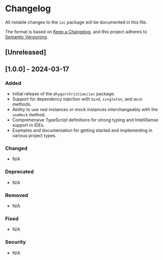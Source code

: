# Changelog

All notable changes to the `ioc` package will be documented in this file.

The format is based on [Keep a Changelog](https://keepachangelog.com/en/1.0.0/), and this project adheres to [Semantic Versioning](https://semver.org/spec/v2.0.0.html).

## [Unreleased]

## [1.0.0] - 2024-03-17

### Added

- Initial release of the `@hygorchristian/ioc` package.
- Support for dependency injection with `bind`, `singleton`, and `mock` methods.
- Ability to use real instances or mock instances interchangeably with the `useMock` method.
- Comprehensive TypeScript definitions for strong typing and IntelliSense support in IDEs.
- Examples and documentation for getting started and implementing in various project types.

### Changed

- N/A

### Deprecated

- N/A

### Removed

- N/A

### Fixed

- N/A

### Security

- N/A
